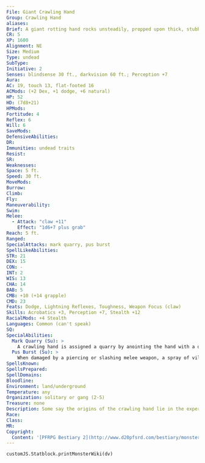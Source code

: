 ```yaml
---
File: Giant Crawling Hand
Group: Crawling Hand
aliases: 
Brief: A giant rotting hand rocks unsteadily, propped upon thick, stubby fingers. Its pale, necrotic flesh pulses and crawls with sickly boils.
CR: 5
XP: 1600
Alignment: NE
Size: Medium
Type: undead
SubType: 
Initiative: 2
Senses: blindsense 30 ft., darkvision 60 ft.; Perception +7
Aura: 
AC: 19, touch 13, flat-footed 16
ACMods: (+2 Dex, +1 dodge, +6 natural)
HP: 52
HD: (7d8+21)
HPMods: 
Fortitude: 4
Reflex: 6
Will: 6
SaveMods: 
DefensiveAbilities: 
DR: 
Immunities: undead traits
Resist: 
SR: 
Weaknesses: 
Space: 5 ft.
Speed: 30 ft.
MoveMods: 
Burrow: 
Climb: 
Fly: 
Maneuverability: 
Swim: 
Melee: 
  - Attack: "claw +11"
    Effect: "1d6+7 plus grab"
Reach: 5 ft.
Ranged: 
SpecialAttacks: mark quarry, pus burst
SpellLikeAbilities: 
STR: 21
DEX: 15
CON: -
INT: 2
WIS: 13
CHA: 14
BAB: 5
CMB: +10 (+14 grapple)
CMD: 23
Feats: Dodge, Lightning Reflexes, Toughness, Weapon Focus (claw)
Skills: Acrobatics +3, Perception +7, Stealth +12
RacialMods: +4 Stealth
Languages: Common (can't speak)
SQ: 
SpecialAbilities:
  Mark Quarry (Su): >
    A crawling hand is assigned a quarry by anointing the hand with a drop of the intended quarry's blood. If the hand has no current quarry, it automatically gains the next creature it damages as its quarry. Once attuned to a target, it becomes aware of the target's location as if under the effect of a continuous locate creature spell. The hand gains a +1 bonus on all attack rolls, damage rolls, and skill checks made to seek out and destroy the marked quarry. The mark quarry ability lasts until the quarry or the hand is slain.
  Pus Burst (Su): >
    When damaged by a piercing or slashing melee weapon, a spray of vile pus strikes the attacker unless the attacker makes a DC 15 Reflex save. Weapons that provide reach protect the attacker completely from a pus burst.  Creatures struck by pus become nauseated for 1d3 rounds and take 2d6 points of negative energy damage. The save DC is Charisma-based.
SpellsKnown: 
SpellsPrepared: 
SpellDomains: 
Bloodline: 
Environment: land/underground
Temperature: any
Organization: solitary or gang (2-5)
Treasure: none
Description: Some say the origins of the crawling hand lie in the experiments of demented necromancers contracted to construct tiny assassins. Other tales tell of gruesome prosthetics sparked to life by evil magic, which then developed primitive sentience and vengefully strangled their hosts. Regardless, the crawling hand is an efficient killing tool.  When not commanded to kill, the crawling hand remains still and can be handled and transported safely.  Typically, owners carry them about in small, velvet-lined boxes. Crawling hands can also be placed as guardians and programmed with contingency commands, such as to hunt down and slay an individual who performs a specific task like violating a shrine, opening a warded door, or breaking the seal of a casket.
Race: 
Class: 
MR: 
Copyright:
  Content: '[PFRPG Bestiary 2](http://www.d20pfsrd.com/bestiary/monster-listings/undead/crawling-hand/crawling-hand-giant)'
---
```

```dataviewjs
customJS.Statblock.printMonsterWiki(dv)
```
